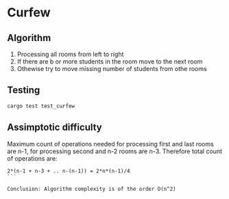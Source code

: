 # Curfew

## Algorithm

1. Processing all rooms from left to right
2. If there are b or more students in the room move to the next room
3. Othewise try to move missing number of students from othe rooms

## Testing

```bash
cargo test test_curfew
```

## Assimptotic difficulty

Maximum count of operations needed for processing first and last rooms are n-1, 
for processing second and n-2 rooms are n-3. Therefore total count of operations are:

````
2*(n-1 + n-3 + .. n-(n-1)) = 2*n*(n-1)/4
```

Conclusion: Algorithm complexity is of the order O(n^2)